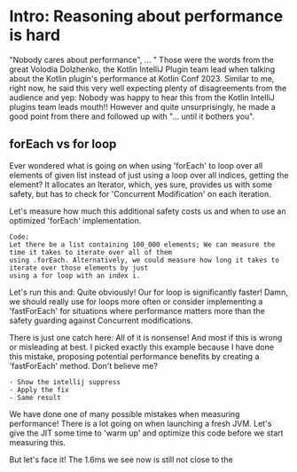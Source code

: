 # Intro: Reasoning about performance is hard

"Nobody cares about performance", ... "
Those were the words from the great Volodia Dolzhenko, the Kotlin IntelliJ Plugin team lead when talking
about the Kotlin plugin's performance at Kotlin Conf 2023. Similar to me, right now, he said this very well expecting
plenty
of disagreements from the audience and yep: Nobody was happy to hear this from the Kotlin IntelliJ plugins
team leads mouth!!
However and quite unsurprisingly, he made a good point from there and followed up with "... until it bothers you".

## forEach vs for loop

Ever wondered what is going on when using 'forEach' to loop over all elements of given list instead of
just using a loop over all indices, getting the element? It allocates an Iterator, which, yes sure, provides us
with some safety, but has to check for 'Concurrent Modification' on each iteration.

Let's measure how much this additional safety costs us and when to use an optimized 'forEach' implementation.

    Code: 
    Let there be a list containing 100_000 elements; We can measure the time it takes to iterate over all of them
    using .forEach. Alternatively, we could measure how long it takes to iterate over those elements by just
    using a for loop with an index i. 

Let's run this and: Quite obviously! Our for loop is significantly faster! Damn, we should really use for loops more
often or consider implementing a 'fastForEach' for situations where performance matters more than the 
safety guarding against Concurrent modifications.

There is just one catch here: 
All of it is nonsense! And most if this is wrong or misleading at best. I picked exactly this example because
I have done this mistake, proposing potential performance benefits by creating a 'fastForEach' method.
Don't believe me?

    
    - Show the intellij suppress
    - Apply the fix
    - Same result

We have done one of many possible mistakes when measuring performance! 
There is a lot going on when launching a fresh JVM. Let's give the JIT some time to 'warm up' and optimize this
code before we start measuring this.

But let's face it! The 1.6ms we see now is still not close to the